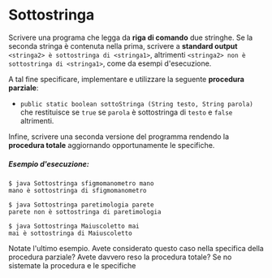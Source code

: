 # Sottostringa 

Scrivere una programa che legga da **riga di comando** due stringhe. Se la seconda stringa è contenuta nella prima, scrivere a **standard output** `<stringa2> è sottostringa di <stringa1>`, altrimenti `<stringa2> non è sottostringa di <stringa1>`, come da esempi d'esecuzione.

A tal fine specificare, implementare e utilizzare la seguente **procedura parziale**:
* `public static boolean sottoStringa (String testo, String parola)` che restituisce se `true` se `parola` è sottostringa di `testo` e `false` altrimenti.

Infine, scrivere una seconda versione del programma rendendo la **procedura totale** aggiornando opportunamente le specifiche.

##### Esempio d'esecuzione:

```text
$ java Sottostringa sfigmomanometro mano
mano è sottostringa di sfigmomanometro

$ java Sottostringa paretimologia parete
parete non è sottostringa di paretimologia

$ java Sottostringa Maiuscoletto mai
mai è sottostringa di Maiuscoletto
```

Notate l'ultimo esempio. Avete considerato questo caso nella specifica della procedura parziale?
Avete davvero reso la procedura totale? Se no sistemate la procedura e le specifiche
